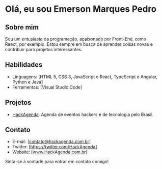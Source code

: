 # Olá, eu sou Emerson Marques Pedro

## Sobre mim
Sou um entusiasta da programação, apaixonado por Front-End, como React, por exemplo. Estou sempre em busca de aprender coisas novas e contribuir para projetos interessantes.

## Habilidades
- Linguagens: [HTML 5, CSS 3, JavaScript e React, TypeScript e Angular, Python e Java]
- Ferramentas: [Visual Studio Code]

## Projetos
- [HackAgenda](https://hackagenda.com.br): Agenda de eventos hackers e de tecnologia pelo Brasil.

## Contato
- E-mail: [contato@hackagenda.com.br]
- Twitter: [https://twitter.com/HackAgenda]
- Website: [www.HackAgenda.com.br]

Sinta-se à vontade para entrar em contato comigo!


